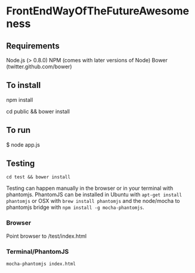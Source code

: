 FrontEndWayOfTheFutureAwesomeness
=================================

Requirements
------------

Node.js (> 0.8.0)
NPM (comes with later versions of Node)
Bower (twitter.github.com/bower)


To install
----------

npm install

cd public && bower install


To run
------

$ node app.js

Testing
-------

`cd test && bower install`

Testing can happen manually in the browser or in your terminal with phantomjs. PhantomJS can be installed in Ubuntu with `apt-get install phantomjs` or OSX with `brew install phantomjs` and the node/mocha to phantomjs bridge with `npm install -g mocha-phantomjs`.

### Browser
Point browser to /test/index.html

### Terminal/PhantomJS
`mocha-phantomjs index.html`